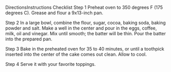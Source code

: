 DirectionsInstructions Checklist
Step 1
Preheat oven to 350 degrees F (175 degrees C). Grease and flour a 9x13-inch pan.

Step 2
In a large bowl, combine the flour, sugar, cocoa, baking soda, baking powder and salt. Make a well in the center and pour in the eggs, coffee, milk, oil and vinegar. Mix until smooth; the batter will be thin. Pour the batter into the prepared pan.

Step 3
Bake in the preheated oven for 35 to 40 minutes, or until a toothpick inserted into the center of the cake comes out clean. Allow to cool.

Step 4
Serve it with your favorite toppings.